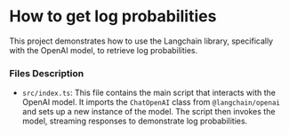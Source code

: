 # How to get log probabilities

This project demonstrates how to use the Langchain library, specifically with the OpenAI model, to retrieve log probabilities.

### Files Description

- `src/index.ts`: This file contains the main script that interacts with
  the OpenAI model. It imports the `ChatOpenAI` class from
  `@langchain/openai` and sets up a new instance of the model. The script
  then invokes the model, streaming responses to demonstrate log
  probabilities.
